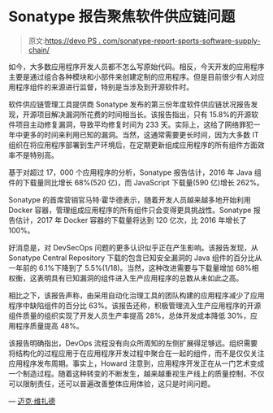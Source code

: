 # Sonatype 报告聚焦软件供应链问题

> 原文:[https://devo PS . com/sonatype-report-sports-software-supply-chain/](https://devops.com/sonatype-report-spotlights-software-supply-chain/)

如今，大多数应用程序开发人员都不怎么写原始代码。相反，今天开发的应用程序主要是通过组合各种模块和小部件来创建定制的应用程序。但是目前很少有人对应用程序组件的来源进行监督，特别是当涉及到开源软件时。

软件供应链管理工具提供商 Sonatype 发布的第三份年度软件供应链状况报告发现，开源项目解决漏洞所花费的时间相当长。该报告指出，只有 15.8%的开源软件项目主动修复漏洞，导致平均修复时间为 233 天。实际上，这给了网络罪犯一年中更多的时间来利用已知的漏洞。当然，这通常需要更长时间，因为大多数 IT 组织在将应用程序部署到生产环境后，在定期更新组成应用程序的所有组件方面效率不是特别高。

基于对超过 17，000 个应用程序的分析，Sonatype 报告估计，2016 年 Java 组件的下载量同比增长 68%(520 亿)，而 JavaScript 下载量(590 亿)增长 262%。

Sonatype 的首席营销官马特·霍华德表示，随着开发人员越来越多地开始利用 Docker 容器，管理组成应用程序的所有组件只会变得更具挑战性。Sonatype 报告估计，2017 年 Docker 容器的下载量将达到 120 亿次，比 2016 年增长了 100%。

好消息是，对 DevSecOps 问题的更多认识似乎正在产生影响。该报告发现，从 Sonatype Central Repository 下载的包含已知安全漏洞的 Java 组件的百分比从一年前的 6.1%下降到了 5.5%(1/18)。当然，这种改进需要与下载量增加 68%相权衡，这表明具有已知漏洞的组件进入生产应用程序的总数从未如此之高。

相比之下，该报告声称，由采用自动化治理工具的团队构建的应用程序减少了应用程序中缺陷组件的百分比 63%。该报告还称，积极管理流入生产应用程序的开源组件质量的组织实现了开发人员生产率提高 28%，总体开发成本降低 30%，应用程序质量提高 48%。

该报告明确指出，DevOps 流程没有向众所周知的左侧扩展得足够远。组织需要将结构化的过程应用于在应用程序开发过程中聚合在一起的组件，而不是仅仅关注应用程序发布周期。事实上，Howard 注意到，应用程序开发正在从一门艺术变成一个制造过程。随着这种转变的不断发生，越来越重视生产线上的质量控制，不仅可以限制责任，还可以普遍改善整体应用体验，这只是时间问题。

— [迈克·维扎德](https://devops.com/author/mike-vizard/)
